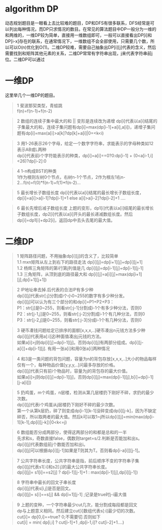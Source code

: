 # algorithm DP
动态规划题目是一眼看上去比较难的题目，DP和DFS有很多联系，DFS经常是可以列出每种情况，而DP只求情况的数目。在常见的算法题目中DP一般分为一维的和两维的，一维DP较为简单，直接用一维数组即可，一般可以直接看出DP[i]和DP[i-x]存在的联系，在通常情况下，一维数组不会全部使用，只需要几个数，所以可以O(n)优化到O(1)。二维DP较难，需要自己抽象出DP[i][j]代表的含义，然后需要找到和矩阵其他元素的关系，二维DP常常有字符串出现，j来代表字符串前j位。二维DP可以通过
# 一维DP
这里举几个一维DP的题目。
> 1 斐波那契类型，青蛙跳   
f(n)=f(n-1)+f(n-2)

> 2 数组的连续子集中最大的和 || 变形是连续改为递增 
dp[i]代表以a[i]结尾的子集最大的和，连续子集问题有dp[i]=max(dp[i-1]+a[i],a[i])，递增子集问题有dp[i]=max(a[i]>a[k]?dp[k]+a[i]|0=<k<i)


> 3 用1-26表示26个字母，给定一个数字字符串，求能表示的字母种类如12表示AB或L两种  
dp[i]代表前i个字符能表示的种类，dp[i]=a[i]==0?0:dp[i-1] + (0<a[i-1,i]<26)?dp[i-2]:0

> 4 1-n构成BST的种类  
1作为根则左树0个节点，右树n-1个节点，2作为根左1右n-2...f(n)=f(0)*f(n-1)+f(1)*f(n-2)...

> 5 最长增长子数组长度 
dp[i]代表以a[i]结尾的最长增长子数组长度，dp[i]=a[i]>a[i-1]?dp[i-1]+1  else a[i]>a[i-2]?dp[i-2]+1 ....

> 6 最长先增后减子数组长度
上题的变形，dp1[i]代表以a[i]结尾的最长增长子数组长度，dp2[i]代表以a[i]开头的最长递减数组长度。然后dp[i]=dp1[i]+dp2[i]，返回dp中去头去尾的最大值。

# 二维DP
> 1 矩阵路径问题，不用抽象dp[i][j]的含义了，比较简单  
1.1 mxn矩阵从左上到右下的路径走法 dp[i][j]=dp[i+1][j]+dp[i][j+1]  
1.2 杨辉三角矩阵的第i行第j列值是几 dp[i][j]=dp[i-1][j]+dp[i-1][j-1]  
1.3 三角矩阵，从顶到底的路径最大和 dp[i][j]=a[i][j]+max(dp[i+1][j],dp[i+1][j+1])

> 2 IP地址串去掉.后代表的合法IP有多少种  
dp[i][j]代表str[:j]分割成i个小0~255的数字有多少种分发。  
dp[i][j]可以认为有三个部分的和dp[i]=P1+P2+P3：  
P1：str[j]是0~255，则看str[:j-1]分割成i-1个有多少种分法，否则0  
P2：str[j-1,j]是0~255，则看str[:j-2]分割成i-1个有几种分法，否则0  
P3：str[j-2,j]是0~255，则看str[:j-3]分成i-1个有几种分法，否则0

> 3 硬币凑钱问题给定已排序的面额[x,x,x,..]硬币凑出n元钱方法多少种  
dp[i][j]代表用a[:i]这i种面值凑出j元钱的方法。  
如果a[i]>j则dp[i][j]=dp[i-1][j]。否则dp[i][j]有两部分组成。dp[i][j-a[i]]+dp[i-1][j]. 有用一张a[i]和用0张a[i]两种情况

> 4 和3是一类问题的背包问题，容量为n的背包存放[x,x,x,..]大小的物品每样仅有一个，每种物品价值[y,y,y,..]问最多存放的价格。  
dp[i][j]代表只有前i个物品时，容量为j的背包存的最大价值。  
如果a[i]>j则dp[i][j]=dp[i-1][j]，否则dp[i][j]=max(dp[i-1][j],b[i]+dp[i-1][j-a[i]])

> 5 扔鸡蛋，m个鸡蛋，n层楼，检测从第几层楼扔下刚好不碎，求扔的最少次数。  
dp[i][j]代表i个鸡蛋从j层楼扔下刚好不碎的最少次数。  
第一个从第k层扔，碎了则变成dp[i-1][k-1]没碎变成dp[i][j-k]，因为不缺定碎否，所以取两者的最大值。然后k可以取1~j所以dp[i][j]=min(max(dp[i-1][k-1],dp[i][j-k])|0<k<=j)

> 6 数组能否分成两部分，使得这两部分的和都是总和的一半  
先求和s，奇数直接false，偶数则target=s/2.判断是否能加和出s。  
dp[i][j]代表数组前j个数能否加和出i。  
dp[i][j]可以根据dp[i][j-1]如果是T则其为T。否则看dp[i-a[i]][j-1]。

> 7 公共字符串长度，公共字符串是指，前后顺序不变的字符串子集  
dp[i][j]代表s1[:i]和s2[:j]的最大公共字符串长度。  
dp[i][j]= s1[i]==s2[j] ? dp[i-1][j-1]+1 : max(dp[i-1][j],dp[i][j-1])

> 8 字符串中最长的回文子串长度  
dp[i][j]代表s[i,j]是否是回文。  
dp[i][j]= s[i]==s[j] && dp[i+1][j-1] ;记录是true时j-i最大值

> 9 上题的变种，一个字符串最少cut几次，能分割成每段都是回文  
dp与上题意义相同。然后建立cut[i]数组代表s[:i]最少切的次数。  
cut[i]= dp[0,i]==true? 0;不需要切.否则如下  
cut[i] = min(  dp[i,i] ? cut[i-1]+1 ,dp[i-1,i]? cut[i-2]+1....)

